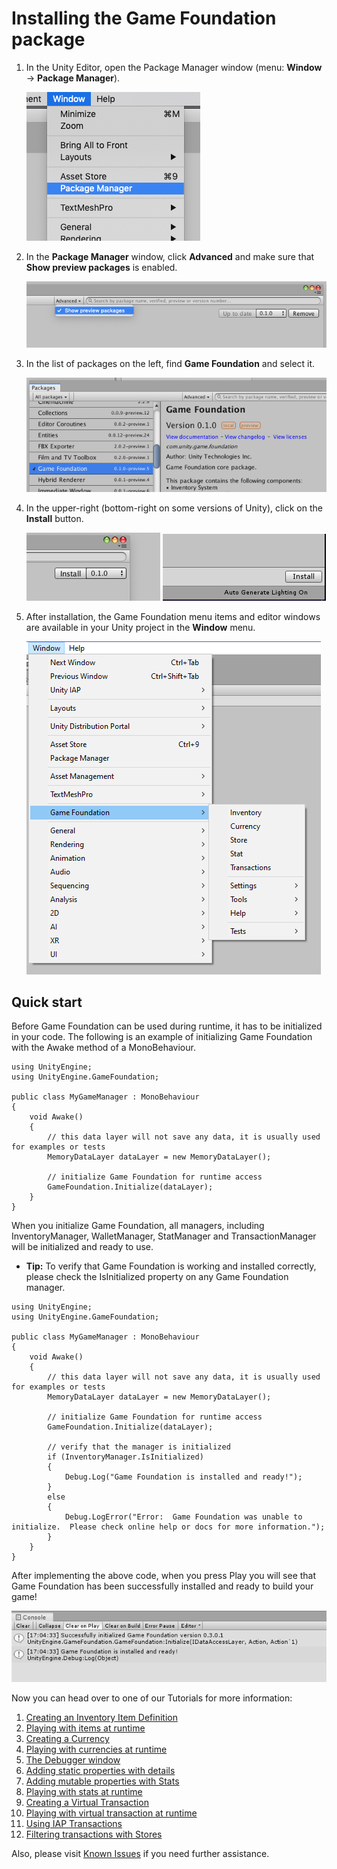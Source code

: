 # Installing the Game Foundation package

1. In the Unity Editor, open the Package Manager window 
    (menu: **Window** → **Package Manager**).
    
    ![Open the Package Manager](images/image6.png)

2. In the **Package Manager** window, click **Advanced** and make sure that **Show preview packages** is enabled.
    
    ![Open the Package Manager](images/image7.png)

3. In the list of packages on the left, find **Game Foundation** and select it.
    
    ![Open the Package Manager](images/image10.png)

4. In the upper-right (bottom-right on some versions of Unity), click on the **Install** button.                                                                 
    
    ![Open the Package Manager](images/image12.png)      ![Open the Package Manager](images/image-install-br.png) 

5. After installation, the Game Foundation menu items and editor windows are available in your Unity project in the **Window** menu.        
    
    ![Open the Package Manager](images/image23.png)

## Quick start

Before Game Foundation can be used during runtime, it has to be initialized in your code. 
The following is an example of initializing Game Foundation with the Awake method of a MonoBehaviour.

```Csharp
using UnityEngine;
using UnityEngine.GameFoundation;

public class MyGameManager : MonoBehaviour
{
    void Awake()
    {
        // this data layer will not save any data, it is usually used for examples or tests
        MemoryDataLayer dataLayer = new MemoryDataLayer();

        // initialize Game Foundation for runtime access
        GameFoundation.Initialize(dataLayer);
    }
}
```

When you initialize Game Foundation, all managers, including InventoryManager, WalletManager, StatManager and TransactionManager will be initialized and ready to use.

* **Tip:** To verify that Game Foundation is working and installed correctly, please check the IsInitialized property on any Game Foundation manager.

```Csharp
using UnityEngine;
using UnityEngine.GameFoundation;

public class MyGameManager : MonoBehaviour
{
    void Awake()
    {
        // this data layer will not save any data, it is usually used for examples or tests
        MemoryDataLayer dataLayer = new MemoryDataLayer();

        // initialize Game Foundation for runtime access
        GameFoundation.Initialize(dataLayer);

        // verify that the manager is initialized
        if (InventoryManager.IsInitialized)
        {
            Debug.Log("Game Foundation is installed and ready!");
        }
        else
        {
            Debug.LogError("Error:  Game Foundation was unable to initialize.  Please check online help or docs for more information.");
        }
    }
}
```

After implementing the above code, when you press Play you will see that Game Foundation has been successfully installed and ready to build your game!

![Display Name and Id](images/image32.png)

Now you can head over to one of our Tutorials for more information:

01. [Creating an Inventory Item Definition](Tutorials/01-CreatingAnItemDefinition.md)
02. [Playing with items at runtime](Tutorials/02-PlayingWithRuntimeItem.md)
03. [Creating a Currency](Tutorials/03-CreatingCurrency.md)
04. [Playing with currencies at runtime](Tutorials/04-PlayingWithRuntimeCurrency.md)
05. [The Debugger window](Tutorials/05-Debugger.md)
06. [Adding static properties with details](Tutorials/06-AddStaticPropertiesWithDetails.md)
07. [Adding mutable properties with Stats](Tutorials/07-AddMutablePropertiesWithStats.md)
08. [Playing with stats at runtime](Tutorials/08-PlayingWithStats.md)
09. [Creating a Virtual Transaction](Tutorials/09-CreatingAVirtualTransaction.md)
10. [Playing with virtual transaction at runtime](Tutorials/10-PlayingWithRuntimeVirtualTransaction.md)
11. [Using IAP Transactions](Tutorials/11-PlayingWithIAPTransaction.md)
12. [Filtering transactions with Stores](Tutorials/12-FilterTransactionWithStore.md)

Also, please visit [Known Issues](KnownIssues.md) if you need further assistance.
